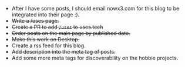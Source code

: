 - After I have some posts, I should email nowx3.com for this blog to be integrated into their page :).
- ~~Write a /uses page.~~
- ~~Create a PR to add `/uses` to uses.tech~~
- ~~Order posts on the main page by published date.~~
- ~~Make this work on Desktop.~~
- Create a rss feed for this blog.
- ~~Add description into the meta tag of posts.~~
- Add some more meta tags for discoverability on the hobbie projects.

